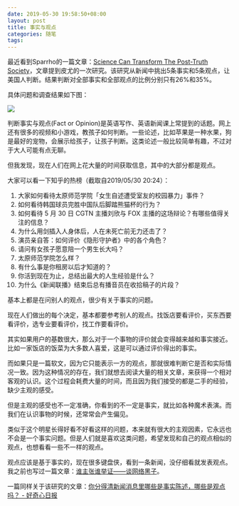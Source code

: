 ```yaml
---
date: 2019-05-30 19:58:50+08:00
layout: post
title: 事实与观点
categories: 随笔
tags: 
---
```


最近看到Sparrho的一篇文章：[Science Can Transform The Post-Truth Society](https://www.linkedin.com/pulse/science-can-transform-post-truth-society-vivian-chan/)，文章提到皮尤的一次研究。该研究从新闻中挑出5条事实和5条观点，让美国人判断。结果判断对全部事实和全部观点的比例分别只有26%和35%。

具体问题和调查结果如下图：

![](https://www.pewresearch.org/wp-content/uploads/sites/8/2018/06/PJ_2018.06.18_fact-opinion_0-03.png)

判断事实与观点(Fact or Opinion)是英语写作、英语新闻课上常提到的话题。网上还有很多的视频和小游戏，教孩子如何判断。一些论述，比如苹果是一种水果，狗是最好的宠物，会展示给孩子，让孩子判断。这类论述一般比较简单有趣，不过对于大人可能有点无聊。

但我发现，现在人们在网上花大量的时间获取信息，其中的大部分都是观点。

大家可以看一下知乎的热榜（截取自2019/05/30 20:24）：

1. 大家如何看待太原师范学院「女生自述遭受室友的校园暴力」事件？
2. 如何看待韩国球员完胜中国队后脚踏熊猫杯的行为？
3. 如何看待 5 月 30 日 CGTN 主播刘欣与 FOX 主播的这场辩论？有哪些值得关注的信息？
4. 为什么用剑插入人身体后，人在未死亡前无力还击了？
5. 演员亲自答：如何评价《隐形守护者》中的各个角色？
6. 请问有女孩子愿意陪一个男生长大吗？
7. 太原师范学院怎么样？
8. 有什么事是你租房以后才知道的？
9. 你活到现在为止，总结出最大的人生经验是什么？
10. 为什么《新闻联播》结束后总有播音员在收拾稿子的片段？

基本上都是在问别人的观点，很少有关于事实的问题。

现在人们做出的每个决定，基本都要参考别人的观点。找饭店要看评价，买东西要看评价，选专业要看评价，找工作要看评价。

其实如果用户的基数很大，那么对于一个事物的评价就会变得越来越和事实接近。比如一家饭店的饭菜为大多数人喜爱，这是可以通过评价得出的事实。

而如果只是一篇软文，因为它只能表示一方的观点，那就很难判断它是否和实际情况一致。因为这种情况的存在，我们就想去阅读大量的相关文章，来获得一个相对客观的认识。这个过程会耗费大量的时间，而且因为我们接受的都是二手的经验，缺少主观的感受。

但是主观的感受也不一定准确，你看到的不一定是事实，就比如各种魔术表演。而我们在认识事物的时候，还常常会产生偏见。

类似于这个明星长得好看不好看这样的问题，本来就有很大的主观因素，它永远也不会是一个事实问题。但是人们就是喜欢这类问题，希望发现和自己的观点相似的观点，也想看看一些不一样的观点。

观点应该是基于事实的，现在很多键盘侠，看到一条新闻，没仔细看就发表观点。我之前也写过一篇文章：[谁主张谁举证——谈网络黑子](/burden-of-proof/)。

一篇同样关于该研究的文章：[你分得清新闻消息里哪些是事实陈述，哪些是观点吗？ - 好奇心日报](http://www.qdaily.com/articles/58554.html)





